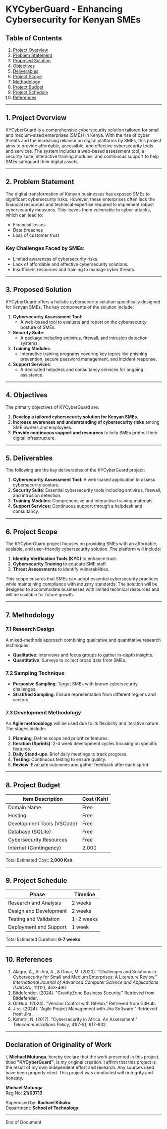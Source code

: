 # KYCyberGuard - Enhancing Cybersecurity for Kenyan SMEs

## Table of Contents
1. [Project Overview](#project-overview)
2. [Problem Statement](#problem-statement)
3. [Proposed Solution](#proposed-solution)
4. [Objectives](#objectives)
5. [Deliverables](#deliverables)
6. [Project Scope](#project-scope)
7. [Methodology](#methodology)
8. [Project Budget](#project-budget)
9. [Project Schedule](#project-schedule)
10. [References](#references)

---

## 1. Project Overview
KYCyberGuard is a comprehensive cybersecurity solution tailored for small and medium-sized enterprises (SMEs) in Kenya. With the rise of cyber threats and the increasing reliance on digital platforms by SMEs, this project aims to provide affordable, accessible, and effective cybersecurity tools and services. The system includes a web-based assessment tool, a security suite, interactive training modules, and continuous support to help SMEs safeguard their digital assets.

---

## 2. Problem Statement
The digital transformation of Kenyan businesses has exposed SMEs to significant cybersecurity risks. However, these enterprises often lack the financial resources and technical expertise required to implement robust cybersecurity measures. This leaves them vulnerable to cyber-attacks, which can lead to:
- Financial losses
- Data breaches
- Loss of customer trust

### Key Challenges Faced by SMEs:
- Limited awareness of cybersecurity risks.
- Lack of affordable and effective cybersecurity solutions.
- Insufficient resources and training to manage cyber threats.

---

## 3. Proposed Solution
KYCyberGuard offers a holistic cybersecurity solution specifically designed for Kenyan SMEs. The key components of the solution include:

1. **Cybersecurity Assessment Tool**:
   - A web-based tool to evaluate and report on the cybersecurity posture of SMEs.
2. **Security Suite**:
   - A package including antivirus, firewall, and intrusion detection systems.
3. **Training Modules**:
   - Interactive training programs covering key topics like phishing prevention, secure password management, and incident response.
4. **Support Services**:
   - A dedicated helpdesk and consultancy services for ongoing assistance.

---

## 4. Objectives
The primary objectives of KYCyberGuard are:

1. **Develop a tailored cybersecurity solution for Kenyan SMEs**.
2. **Increase awareness and understanding of cybersecurity risks** among SME owners and employees.
3. **Provide continuous support and resources** to help SMEs protect their digital infrastructure.

---

## 5. Deliverables
The following are the key deliverables of the KYCyberGuard project:

1. **Cybersecurity Assessment Tool**: A web-based application to assess cybersecurity posture.
2. **Security Suite**: Essential cybersecurity tools including antivirus, firewall, and intrusion detection.
3. **Training Modules**: Comprehensive and interactive training materials.
4. **Support Services**: Continuous support through a helpdesk and consultancy.

---

## 6. Project Scope
The KYCyberGuard project focuses on providing SMEs with an affordable, scalable, and user-friendly cybersecurity solution. The platform will include:

1. **Identity Verification Tools (KYC)** to enhance trust.
2. **Cybersecurity Training** to educate SME staff.
3. **Threat Assessments** to identify vulnerabilities.

This scope ensures that SMEs can adopt essential cybersecurity practices while maintaining compliance with industry standards. The solution will be designed to accommodate businesses with limited technical resources and will be scalable for future growth.

---

## 7. Methodology
### 7.1 Research Design
A mixed-methods approach combining qualitative and quantitative research techniques:
- **Qualitative**: Interviews and focus groups to gather in-depth insights.
- **Quantitative**: Surveys to collect broad data from SMEs.

### 7.2 Sampling Technique
- **Purposive Sampling**: Target SMEs with known cybersecurity challenges.
- **Stratified Sampling**: Ensure representation from different regions and sectors.

### 7.3 Development Methodology
An **Agile methodology** will be used due to its flexibility and iterative nature. The stages include:
1. **Planning**: Define scope and prioritize features.
2. **Iteration (Sprints)**: 2-4 week development cycles focusing on specific features.
3. **Daily Stand-ups**: Brief daily meetings to track progress.
4. **Testing**: Continuous testing to ensure quality.
5. **Review**: Evaluate outcomes and gather feedback after each sprint.

---

## 8. Project Budget
| Item Description          | Cost (Ksh) |
|---------------------------|------------|
| Domain Name               | Free       |
| Hosting                   | Free       |
| Development Tools (VSCode)| Free       |
| Database (SQLite)         | Free       |
| Cybersecurity Resources   | Free       |
| Internet (Contingency)    | 2,000      |

Total Estimated Cost: **2,000 Ksh**

---

## 9. Project Schedule
| Phase                  | Timeline     |
|------------------------|--------------|
| Research and Analysis  | 2 weeks      |
| Design and Development | 2 weeks      |
| Testing and Validation | 1-2 weeks    |
| Deployment and Support | 1 week       |

Total Estimated Duration: **6-7 weeks**

---

## 10. References
1. Alaqra, A., Al-Ani, A., & Omar, M. (2020). "Challenges and Solutions in Cybersecurity for Small and Medium Enterprises: A Literature Review." *International Journal of Advanced Computer Science and Applications (IJACSA)*, 11(12), 453-460.
2. Bitdefender. (2024). "GravityZone Business Security." Retrieved from Bitdefender.
3. GitHub. (2024). "Version Control with GitHub." Retrieved from GitHub.
4. Jira. (2024). "Agile Project Management with Jira Software." Retrieved from Jira.
5. Kshetri, N. (2017). "Cybersecurity in Africa: An Assessment." *Telecommunications Policy*, 41(7-8), 617-632.

---

## Declaration of Originality of Work
I, **Michael Mutunga**, hereby declare that the work presented in this project, titled **"KYCyberGuard"**, is my original creation. I affirm that this project is the result of my own independent effort and research. Any sources used have been properly cited. This project was conducted with integrity and honesty.

**Michael Mutunga**  
Reg No: **21/03713**  


Supervised by: **Rachael Kibuku**  
Department: **School of Technology**

---

End of Document


